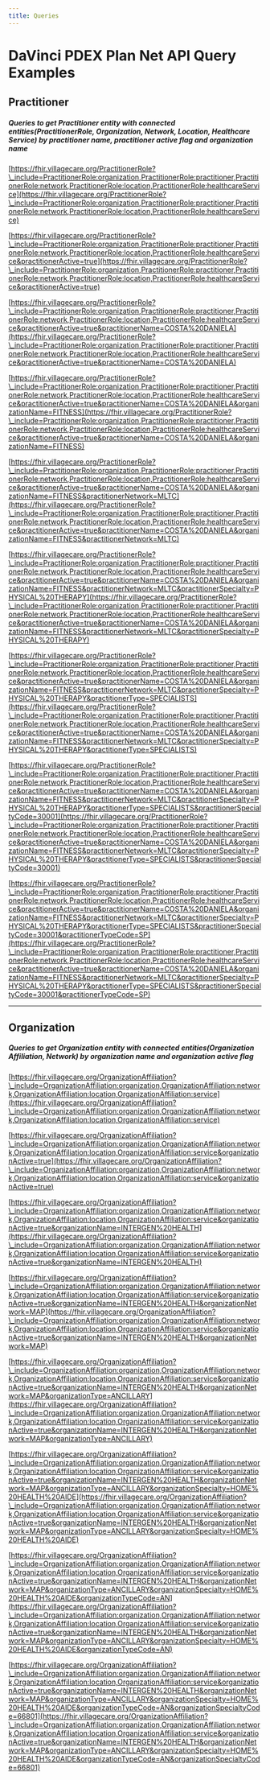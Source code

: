 ```yaml
---
title: Queries
---
```


# DaVinci PDEX Plan Net API Query Examples
## Practitioner
##### Queries to get Practitioner entity with connected entities(PractitionerRole, Organization, Network, Location, Healthcare Service) by practitioner name, practitioner active flag and organization name

[https://fhir.villagecare.org/PractitionerRole?\_include=PractitionerRole:organization,PractitionerRole:practitioner,PractitionerRole:network,PractitionerRole:location,PractitionerRole:healthcareService](https://fhir.villagecare.org/PractitionerRole?\_include=PractitionerRole:organization,PractitionerRole:practitioner,PractitionerRole:network,PractitionerRole:location,PractitionerRole:healthcareService)

[https://fhir.villagecare.org/PractitionerRole?\_include=PractitionerRole:organization,PractitionerRole:practitioner,PractitionerRole:network,PractitionerRole:location,PractitionerRole:healthcareService&practitionerActive=true](https://fhir.villagecare.org/PractitionerRole?\_include=PractitionerRole:organization,PractitionerRole:practitioner,PractitionerRole:network,PractitionerRole:location,PractitionerRole:healthcareService&practitionerActive=true)

[https://fhir.villagecare.org/PractitionerRole?\_include=PractitionerRole:organization,PractitionerRole:practitioner,PractitionerRole:network,PractitionerRole:location,PractitionerRole:healthcareService&practitionerActive=true&practitionerName=COSTA%20DANIELA](https://fhir.villagecare.org/PractitionerRole?\_include=PractitionerRole:organization,PractitionerRole:practitioner,PractitionerRole:network,PractitionerRole:location,PractitionerRole:healthcareService&practitionerActive=true&practitionerName=COSTA%20DANIELA)

[https://fhir.villagecare.org/PractitionerRole?\_include=PractitionerRole:organization,PractitionerRole:practitioner,PractitionerRole:network,PractitionerRole:location,PractitionerRole:healthcareService&practitionerActive=true&practitionerName=COSTA%20DANIELA&organizationName=FITNESS](https://fhir.villagecare.org/PractitionerRole?\_include=PractitionerRole:organization,PractitionerRole:practitioner,PractitionerRole:network,PractitionerRole:location,PractitionerRole:healthcareService&practitionerActive=true&practitionerName=COSTA%20DANIELA&organizationName=FITNESS)

[https://fhir.villagecare.org/PractitionerRole?\_include=PractitionerRole:organization,PractitionerRole:practitioner,PractitionerRole:network,PractitionerRole:location,PractitionerRole:healthcareService&practitionerActive=true&practitionerName=COSTA%20DANIELA&organizationName=FITNESS&practitionerNetwork=MLTC](https://fhir.villagecare.org/PractitionerRole?\_include=PractitionerRole:organization,PractitionerRole:practitioner,PractitionerRole:network,PractitionerRole:location,PractitionerRole:healthcareService&practitionerActive=true&practitionerName=COSTA%20DANIELA&organizationName=FITNESS&practitionerNetwork=MLTC)

[https://fhir.villagecare.org/PractitionerRole?\_include=PractitionerRole:organization,PractitionerRole:practitioner,PractitionerRole:network,PractitionerRole:location,PractitionerRole:healthcareService&practitionerActive=true&practitionerName=COSTA%20DANIELA&organizationName=FITNESS&practitionerNetwork=MLTC&practitionerSpecialty=PHYSICAL%20THERAPY](https://fhir.villagecare.org/PractitionerRole?\_include=PractitionerRole:organization,PractitionerRole:practitioner,PractitionerRole:network,PractitionerRole:location,PractitionerRole:healthcareService&practitionerActive=true&practitionerName=COSTA%20DANIELA&organizationName=FITNESS&practitionerNetwork=MLTC&practitionerSpecialty=PHYSICAL%20THERAPY)

[https://fhir.villagecare.org/PractitionerRole?\_include=PractitionerRole:organization,PractitionerRole:practitioner,PractitionerRole:network,PractitionerRole:location,PractitionerRole:healthcareService&practitionerActive=true&practitionerName=COSTA%20DANIELA&organizationName=FITNESS&practitionerNetwork=MLTC&practitionerSpecialty=PHYSICAL%20THERAPY&practitionerType=SPECIALISTS](https://fhir.villagecare.org/PractitionerRole?\_include=PractitionerRole:organization,PractitionerRole:practitioner,PractitionerRole:network,PractitionerRole:location,PractitionerRole:healthcareService&practitionerActive=true&practitionerName=COSTA%20DANIELA&organizationName=FITNESS&practitionerNetwork=MLTC&practitionerSpecialty=PHYSICAL%20THERAPY&practitionerType=SPECIALISTS)

[https://fhir.villagecare.org/PractitionerRole?\_include=PractitionerRole:organization,PractitionerRole:practitioner,PractitionerRole:network,PractitionerRole:location,PractitionerRole:healthcareService&practitionerActive=true&practitionerName=COSTA%20DANIELA&organizationName=FITNESS&practitionerNetwork=MLTC&practitionerSpecialty=PHYSICAL%20THERAPY&practitionerType=SPECIALISTS&practitionerSpecialtyCode=30001](https://fhir.villagecare.org/PractitionerRole?\_include=PractitionerRole:organization,PractitionerRole:practitioner,PractitionerRole:network,PractitionerRole:location,PractitionerRole:healthcareService&practitionerActive=true&practitionerName=COSTA%20DANIELA&organizationName=FITNESS&practitionerNetwork=MLTC&practitionerSpecialty=PHYSICAL%20THERAPY&practitionerType=SPECIALISTS&practitionerSpecialtyCode=30001)

[https://fhir.villagecare.org/PractitionerRole?\_include=PractitionerRole:organization,PractitionerRole:practitioner,PractitionerRole:network,PractitionerRole:location,PractitionerRole:healthcareService&practitionerActive=true&practitionerName=COSTA%20DANIELA&organizationName=FITNESS&practitionerNetwork=MLTC&practitionerSpecialty=PHYSICAL%20THERAPY&practitionerType=SPECIALISTS&practitionerSpecialtyCode=30001&practitionerTypeCode=SP](https://fhir.villagecare.org/PractitionerRole?\_include=PractitionerRole:organization,PractitionerRole:practitioner,PractitionerRole:network,PractitionerRole:location,PractitionerRole:healthcareService&practitionerActive=true&practitionerName=COSTA%20DANIELA&organizationName=FITNESS&practitionerNetwork=MLTC&practitionerSpecialty=PHYSICAL%20THERAPY&practitionerType=SPECIALISTS&practitionerSpecialtyCode=30001&practitionerTypeCode=SP)
____

## Organization
##### Queries to get Organization entity with connected entities(Organization Affiliation, Network) by organization name and organization active flag

[https://fhir.villagecare.org/OrganizationAffiliation?\_include=OrganizationAffiliation:organization,OrganizationAffiliation:network,OrganizationAffiliation:location,OrganizationAffiliation:service](https://fhir.villagecare.org/OrganizationAffiliation?\_include=OrganizationAffiliation:organization,OrganizationAffiliation:network,OrganizationAffiliation:location,OrganizationAffiliation:service)

[https://fhir.villagecare.org/OrganizationAffiliation?\_include=OrganizationAffiliation:organization,OrganizationAffiliation:network,OrganizationAffiliation:location,OrganizationAffiliation:service&organizationActive=true](https://fhir.villagecare.org/OrganizationAffiliation?\_include=OrganizationAffiliation:organization,OrganizationAffiliation:network,OrganizationAffiliation:location,OrganizationAffiliation:service&organizationActive=true)

[https://fhir.villagecare.org/OrganizationAffiliation?\_include=OrganizationAffiliation:organization,OrganizationAffiliation:network,OrganizationAffiliation:location,OrganizationAffiliation:service&organizationActive=true&organizationName=INTERGEN%20HEALTH](https://fhir.villagecare.org/OrganizationAffiliation?\_include=OrganizationAffiliation:organization,OrganizationAffiliation:network,OrganizationAffiliation:location,OrganizationAffiliation:service&organizationActive=true&organizationName=INTERGEN%20HEALTH)

[https://fhir.villagecare.org/OrganizationAffiliation?\_include=OrganizationAffiliation:organization,OrganizationAffiliation:network,OrganizationAffiliation:location,OrganizationAffiliation:service&organizationActive=true&organizationName=INTERGEN%20HEALTH&organizationNetwork=MAP](https://fhir.villagecare.org/OrganizationAffiliation?\_include=OrganizationAffiliation:organization,OrganizationAffiliation:network,OrganizationAffiliation:location,OrganizationAffiliation:service&organizationActive=true&organizationName=INTERGEN%20HEALTH&organizationNetwork=MAP)

[https://fhir.villagecare.org/OrganizationAffiliation?\_include=OrganizationAffiliation:organization,OrganizationAffiliation:network,OrganizationAffiliation:location,OrganizationAffiliation:service&organizationActive=true&organizationName=INTERGEN%20HEALTH&organizationNetwork=MAP&organizationType=ANCILLARY](https://fhir.villagecare.org/OrganizationAffiliation?\_include=OrganizationAffiliation:organization,OrganizationAffiliation:network,OrganizationAffiliation:location,OrganizationAffiliation:service&organizationActive=true&organizationName=INTERGEN%20HEALTH&organizationNetwork=MAP&organizationType=ANCILLARY)

[https://fhir.villagecare.org/OrganizationAffiliation?\_include=OrganizationAffiliation:organization,OrganizationAffiliation:network,OrganizationAffiliation:location,OrganizationAffiliation:service&organizationActive=true&organizationName=INTERGEN%20HEALTH&organizationNetwork=MAP&organizationType=ANCILLARY&organizationSpecialty=HOME%20HEALTH%20AIDE](https://fhir.villagecare.org/OrganizationAffiliation?\_include=OrganizationAffiliation:organization,OrganizationAffiliation:network,OrganizationAffiliation:location,OrganizationAffiliation:service&organizationActive=true&organizationName=INTERGEN%20HEALTH&organizationNetwork=MAP&organizationType=ANCILLARY&organizationSpecialty=HOME%20HEALTH%20AIDE)

[https://fhir.villagecare.org/OrganizationAffiliation?\_include=OrganizationAffiliation:organization,OrganizationAffiliation:network,OrganizationAffiliation:location,OrganizationAffiliation:service&organizationActive=true&organizationName=INTERGEN%20HEALTH&organizationNetwork=MAP&organizationType=ANCILLARY&organizationSpecialty=HOME%20HEALTH%20AIDE&organizationTypeCode=AN](https://fhir.villagecare.org/OrganizationAffiliation?\_include=OrganizationAffiliation:organization,OrganizationAffiliation:network,OrganizationAffiliation:location,OrganizationAffiliation:service&organizationActive=true&organizationName=INTERGEN%20HEALTH&organizationNetwork=MAP&organizationType=ANCILLARY&organizationSpecialty=HOME%20HEALTH%20AIDE&organizationTypeCode=AN)

[https://fhir.villagecare.org/OrganizationAffiliation?\_include=OrganizationAffiliation:organization,OrganizationAffiliation:network,OrganizationAffiliation:location,OrganizationAffiliation:service&organizationActive=true&organizationName=INTERGEN%20HEALTH&organizationNetwork=MAP&organizationType=ANCILLARY&organizationSpecialty=HOME%20HEALTH%20AIDE&organizationTypeCode=AN&organizationSpecialtyCode=66801](https://fhir.villagecare.org/OrganizationAffiliation?\_include=OrganizationAffiliation:organization,OrganizationAffiliation:network,OrganizationAffiliation:location,OrganizationAffiliation:service&organizationActive=true&organizationName=INTERGEN%20HEALTH&organizationNetwork=MAP&organizationType=ANCILLARY&organizationSpecialty=HOME%20HEALTH%20AIDE&organizationTypeCode=AN&organizationSpecialtyCode=66801)
